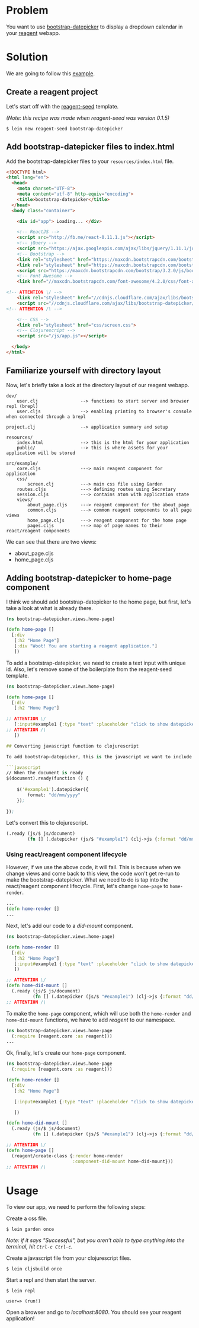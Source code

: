 # Problem

You want to use [bootstrap-datepicker](https://github.com/eternicode/bootstrap-datepicker) to display a dropdown calendar in your [reagent](https://github.com/reagent-project/reagent) webapp.

# Solution

We are going to follow this [example](http://runnable.com/UmOlOZbXvZRqAABU/bootstrap-datepicker-example-text-input-with-specifying-date-format2).

## Create a reagent project

Let's start off with the [reagent-seed](https://github.com/gadfly361/reagent-seed) template.

*(Note: this recipe was made when reagent-seed was version 0.1.5)*

```
$ lein new reagent-seed bootstrap-datepicker
```

## Add bootstrap-datepicker files to index.html

Add the bootstrap-datepicker files to your `resources/index.html` file.

```html
<!DOCTYPE html>
<html lang="en">
  <head>
    <meta charset="UTF-8">
    <meta content="utf-8" http-equiv="encoding">  
    <title>bootstrap-datepicker</title>
  </head>
  <body class="container">

    <div id="app"> Loading... </div>

    <!-- ReactJS -->
    <script src="http://fb.me/react-0.11.1.js"></script>
    <!-- jQuery -->
    <script src="https://ajax.googleapis.com/ajax/libs/jquery/1.11.1/jquery.min.js"></script>
    <!-- Bootstrap -->
    <link rel="stylesheet" href="https://maxcdn.bootstrapcdn.com/bootstrap/3.2.0/css/bootstrap.min.css">
    <link rel="stylesheet" href="https://maxcdn.bootstrapcdn.com/bootstrap/3.2.0/css/bootstrap-theme.min.css">
    <script src="https://maxcdn.bootstrapcdn.com/bootstrap/3.2.0/js/bootstrap.min.js"></script>
    <!-- Font Awesome -->
    <link href="//maxcdn.bootstrapcdn.com/font-awesome/4.2.0/css/font-awesome.min.css" rel="stylesheet">

<!-- ATTENTION \/ -->
    <link rel="stylesheet" href="//cdnjs.cloudflare.com/ajax/libs/bootstrap-datepicker/1.3.0/css/datepicker.css">
    <script src="//cdnjs.cloudflare.com/ajax/libs/bootstrap-datepicker/1.3.0/js/bootstrap-datepicker.js"></script>
<!-- ATTENTION /\ -->

    <!-- CSS -->
    <link rel="stylesheet" href="css/screen.css">
    <!-- Clojurescript -->
    <script src="/js/app.js"></script>

  </body>
</html>
```

## Familiarize yourself with directory layout

Now, let's briefly take a look at the directory layout of our reagent webapp.

```
dev/
    user.clj                --> functions to start server and browser repl (brepl)
    user.cljs               --> enabling printing to browser's console when connected through a brepl

project.clj                 --> application summary and setup

resources/
    index.html              --> this is the html for your application
    public/                 --> this is where assets for your application will be stored

src/example/
    core.cljs               ---> main reagent component for application
    css/
        screen.clj          ---> main css file using Garden
    routes.cljs             ---> defining routes using Secretary
    session.cljs            ---> contains atom with application state
    views/
        about_page.cljs     ---> reagent component for the about page
    	common.cljs         ---> common reagent components to all page views
    	home_page.cljs      ---> reagent component for the home page
    	pages.cljs          ---> map of page names to their react/reagent components
```

We can see that there are two views:

* about_page.cljs
* home_page.cljs

## Adding bootstrap-datepicker to home-page component

I think we should add bootstrap-datepicker to the home page, but first, let's take a look at what is already there.

```clojure
(ns bootstrap-datepicker.views.home-page)

(defn home-page []
  [:div
   [:h2 "Home Page"]
   [:div "Woot! You are starting a reagent application."]
   ])
```

To add a bootstrap-datepicker, we need to create a text input with unique id. Also, let's remove some of the boilerplate from the reagent-seed template.

```clojure
(ns bootstrap-datepicker.views.home-page)

(defn home-page []
  [:div
   [:h2 "Home Page"]

;; ATTENTION \/
   [:input#example1 {:type "text" :placeholder "click to show datepicker"}]
;; ATTENTION /\
   ])

## Converting javascript function to clojurescript

To add bootstrap-datepicker, this is the javascript we want to include:

```javascript
// When the document is ready
$(document).ready(function () {
    
    $('#example1').datepicker({
        format: "dd/mm/yyyy"
    });
    
});
```

Let's convert this to clojurescript.

```clojure
(.ready (js/$ js/document) 
        (fn [] (.datepicker (js/$ "#example1") (clj->js {:format "dd/mm/yyyy"}))))
```

### Using react/reagent component lifecycle

However, if we use the above code, it will fail. This is because when we change views and come back to this view, the code won't get re-run to make the bootstrap-datepicker.  What we need to do is tap into the react/reagent component lifecycle. First, let's change `home-page` to `home-render`.

```clojure
...
(defn home-render []
...
```

Next, let's add our code to a *did-mount* component.

```clojure
(ns bootstrap-datepicker.views.home-page)

(defn home-render []
  [:div
   [:h2 "Home Page"]
   [:input#example1 {:type "text" :placeholder "click to show datepicker"}]
   ])

;; ATTENTION \/
(defn home-did-mount []
  (.ready (js/$ js/document) 
          (fn [] (.datepicker (js/$ "#example1") (clj->js {:format "dd/mm/yyyy"})))))
;; ATTENTION /\
```

To make the `home-page` component, which will use both the `home-render` and `home-did-mount` functions, we have to add *reagent* to our namespace.

```clojure
(ns bootstrap-datepicker.views.home-page
  (:require [reagent.core :as reagent]))
...
```

Ok, finally, let's create our `home-page` component.

```clojure
(ns bootstrap-datepicker.views.home-page
  (:require [reagent.core :as reagent]))

(defn home-render []
  [:div
   [:h2 "Home Page"]

   [:input#example1 {:type "text" :placeholder "click to show datepicker"}]

   ])

(defn home-did-mount []
  (.ready (js/$ js/document) 
          (fn [] (.datepicker (js/$ "#example1") (clj->js {:format "dd/mm/yyyy"})))))

;; ATTENTION \/
(defn home-page []
  (reagent/create-class {:render home-render
                         :component-did-mount home-did-mount}))
;; ATTENTION /\
```

# Usage

To view our app, we need to perform the following steps:

Create a css file.

```
$ lein garden once
```

*Note: if it says "Successful", but you aren't able to type anything into the terminal, hit `Ctrl-c Ctrl-c`.*

Create a javascript file from your clojurescript files.

```
$ lein cljsbuild once
```

Start a repl and then start the server.

```
$ lein repl

user=> (run!)
```

Open a browser and go to *localhost:8080*. You should see your reagent application!
